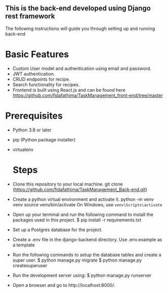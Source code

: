 ## This is the back-end developed using Django rest framework
 The following instructions will guide you through setting up and running back-end

# Basic Features
- Custom User model and authentication using email and password.
- JWT authentication.
- CRUD endpoints for recipe.
- Search functionality for recipes.
- Frontend is built using React.js and can be found here https://github.com/fidafathima/TaskManagement_front-end/tree/master
# Prerequisites
- Python 3.8 or later
- pip (Python package installer)
- virtualenv

  # Steps
- Clone this repository to your local machine.
   git clone (https://github.com/fidafathima/TaskManagement_Back-end.git)
- Create a python virtual environment and activate it.
 python -m venv venv
 source venv/bin/activate
 On Windows, use `venv\Scripts\activate`

- Open up your terminal and run the following command to install the packages used in this project.
   $ pip install -r requirements.txt
- Set up a Postgres database for the project.
- Create a .env file in the django-backend directory. Use .env.example as a template
- Run the following commands to setup the database tables and create a super user.
  $ python manage.py migrate
  $ python manage.py createsuperuser
- Run the development server using:
  $ python manage.py runserver
- Open a browser and go to http://localhost:8000/.  
